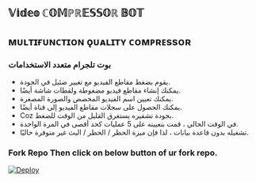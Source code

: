 ## 𝕍𝕚𝕕𝕖𝕠 ℂ𝕆𝕄ℙℝ𝔼𝕊𝕊𝕆ℝ 𝔹𝕆𝕋  

## ᴍᴜʟᴛɪғᴜɴᴄᴛɪᴏɴ ǫᴜᴀʟɪᴛʏ ᴄᴏᴍᴘʀᴇssᴏʀ  

### بوت تلجرام متعدد الاستخدامات  

- يقوم بضغط مقاطع الفيديو مع تغيير ضئيل في الجودة.
- يمكنك إنشاء مقاطع فيديو مضغوطة ولقطات شاشة أيضًا.
- يمكنك تعيين اسم الفيديو المخصص والصورة المصغرة.
- يمكنك الحصول على سجلات مقاطع الفيديو إلى قناة أيضًا.
- Coz بجودة تشفيره يستغرق القليل من الوقت للضغط.
- في الوقت الحالي ، قمت بتعيينه على 5 عمليات كحد أقصى في المرة الواحدة.
- تشغيله بدون قاعدة بيانات ، لذا فإن ميزة الحظر / الحظر / البث غير متوفرة حاليًا.
### Fork Repo Then click on below button of ur fork repo.  
[![Deploy](https://www.herokucdn.com/deploy/button.svg)](https://heroku.com/deploy)

